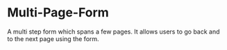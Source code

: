 # Multi-Page-Form 
A multi step form which spans a few pages. It allows users to go back and to the next page using the form. 
